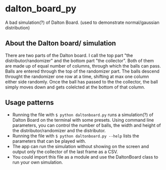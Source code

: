 # dalton_board_py
A bad simulation(?) of Dalton Board. (used to demonstrate normal/gaussian distribution)

## About the Dalton board/ simulation
There are two parts of the Dalton board. I call the top part "the distributor/randomizer" and the bottom part "the collector". Both of them are made up of equal number of columns, through which the balls can pass. Balls are entered through the top of the randomizer part. The balls descend throught the randomizer one row at a time, shifting at max one column either side randomly. Once the ball has passed to the the collector, the ball simply moves down and gets colelcted at the bottom of that column.

## Usage patterns
 - Running the file with ```$ python daltonboard.py``` runs a simulation(?) of Dalton Board on the terminal with some presets. 
Using command line parameters, you can control the number of balls, the width and height of the distributor/randomizer and the distributor.
 - Running the file with ```$ python daltonboard.py --help``` lists the parameters that can be played with.
 - The app can run the simulation without showing on the screen and output only the collector of the last frame as a CSV.
 - You could import this file as a module and use the DaltonBoard class to run your own simulation.
